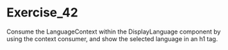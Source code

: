 # Exercise_42

Consume the LanguageContext within the DisplayLanguage component by using the context consumer, and show the selected language in an h1 tag.
